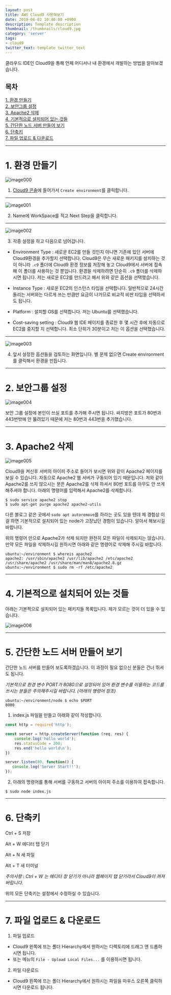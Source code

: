 ```yaml
---
layout: post
title: AWS Cloud9 사용해보기
date: 2019-06-02 10:40:00 +0900
description: Template description
thumbnail: /thumbnails/cloud9.jpg
category: 'server'
tags:
- cloud9
twitter_text: template twitter_text
---
```


클라우드 IDE인 Cloud9을 통해 언제 어디서나 내 환경에서 개발하는 방법을 알아보겠습니다.

<!-- more -->

## 목차
[1. 환경 만들기](#1-환경-만들기)    
[2. 보안그룹 설정](#2-보안그룹-설정)    
[3. Apache2 삭제](#3-Apache2-삭제)    
[4. 기본적으로 설치되어 있는 것들](#4-기본적으로-설치되어-있는-것들)    
[5. 간단한 노드 서버 만들어 보기](#5-간단한-노드-서버-만들어-보기)    
[6. 단축키](#6-단축키)    
[7. 파일 업로드 & 다운로드](#7-파일-업로드-amp-다운로드)    


---

# 1. 환경 만들기

![image000](000.png)

1) [Cloud9 콘솔](https://ap-southeast-1.console.aws.amazon.com/cloud9)에 들어가서 `Create environment`를 클릭합니다.

---

![image001](001.png)

2) Name에 WorkSpace를 적고 Next Step을 클릭합니다.

---

![image002](002.png)

3) 각종 설정을 하고 다음으로 넘어갑니다.

- Environment Type :
새로운 EC2를 만들 것인지 아니면 기존에 있던 서버에 Cloud9환경을 추가할지 선택합니다.
Cloud9은 무슨 새로운 패키지를 설치하는 것이 아니라 `.c9` 폴더에 Cloud9 환경 정보를 저장해 놓고 Cloud9에서 서버에 접속해 이 폴더를 사용하는 것 뿐입니다.
환경을 삭제하려면 단순히 `.c9` 폴더를 삭제하시면 됩니다.
저는 새로운 EC2를 만드려고 해서 위와 같은 옵션을 선택했습니다.

- Instance Type :
새로운 EC2의 인스턴스 타입을 선택합니다.
일반적으로 24시간 돌리는 서버와는 다르게 쓰는 만큼만 요금이 나가므로 비교적 비싼 타입을 선택하셔도 됩니다.

- Platform :
설치할 OS를 선택합니다. 저는 Ubuntu를 선택했습니다.

- Cost-saving setting :
Cloud9 웹 IDE 페이지를 종료한 후 몇 시간 후에 자동으로 EC2를 중지할 지 선택합니다.
최소 단위가 30분이고 저는 이 옵션을 선택했습니다.

---

![image003](003.png)

4) 앞서 설정한 옵션들을 검토하는 화면입니다. 별 문제 없으면 Create environment를 클릭해서 환경을 만듭니다.

---

# 2. 보안그룹 설정

![image004](004.png)

보안 그룹 설정에 본인이 쓰실 포트를 추가해 주시면 됩니다.
싸지방은 포트가 80번과 443번밖에 안 뚫려있기 때문에 저는 80번과 443번을 추가했습니다.

---

# 3. Apache2 삭제

![image005](005.png)

Cloud9을 켜신후 서버의 아이피 주소로 들어가 보시면 위와 같이 Apache2 페이지를 보실 수 있습니다.
자동으로 Apache2 웹 서버가 구동되어 있기 때문입니다. 저와 같이 Apache2를 쓰지 않으시는 분은 Apache2를 삭제 하셔서 80번 포트를 아무도 안 쓰게 해주셔야 합니다.
아래의 명령어를 입력해서 Apache2를 삭제합니다.

```shell
$ sudo service apache2 stop
$ sudo apt-get purge apache2 apache2-utils
```

다른 블로그 같은 곳에서 `sudo apt autoremove`를 하라는 곳도 있을 텐데 제 경험상 이 걸 하면 기본적으로 설치되어 있는 node가 고장났던 경험이 있습니다.
알아서 해보시길 바랍니다.

위의 명령어 만으로 Apache2가 삭제 되지만 완전히 모든 파일이 삭제되지는 않습니다.
만약 모든 파일을 삭제하시길 원하시면 아래와 같은 명령어로 삭제해 주시길 바랍니다.

```shell
ubuntu:~/environment $ whereis apache2
apache2: /usr/sbin/apache2 /usr/lib/apache2 /etc/apache2 /usr/share/apache2 /usr/share/man/man8/apache2.8.gz
ubuntu:~/environment $ sudo rm -rf /etc/apache2
```

---

# 4. 기본적으로 설치되어 있는 것들

아래는 기본적으로 설치되어 있는 패키지들 목록입니다.
제가 모르는 것이 더 있을 수 있습니다.

![image006](006.png)

---

# 5. 간단한 노드 서버 만들어 보기

간단한 노드 서버를 만들어 보도록하겠습니다. 이 과정이 필요 없으신 분들은 건너 뛰셔도 됩니다.

*기본적으로 환경 변수 PORT가 8080으로 설정되어 있어 환경 변수를 이용하는 코드를 쓰시는 분들은 주의해주시길 바랍니다. (아래의 명령어 참조)*

```shell
ubuntu:~/environment/node $ echo $PORT
8080
```

1) index.js 파일을 만들고 아래와 같이 작성합니다.

```javascript
const http = require('http');

const server = http.createServer(function (req, res) {
    console.log('hello world');
    res.statusCode = 200;
    res.end('hello world\n');
})

server.listen(80, function() {
   console.log('Server Start!!'); 
});
```

2) 아래의 명령어를 통해 서버를 구동하고 서버의 아이피 주소를 이용하여 접속합니다.

```shell
$ sudo node index.js
```

---

# 6. 단축키

Ctrl + S
저장

Alt + W
에디터 탭 닫기

Alt + N
새 파일

Alt + T
새 터미널

*주의사항 : Ctrl + W 는 에디터 창 닫기가 아니라 웹페이지 탭 닫기라서 Cloud9이 꺼져버립니다.*

위의 모든 단축키는 설정에서 수정하실 수 있습니다.

---

# 7. 파일 업로드 & 다운로드

1) 파일 업로드

- Cloud9 왼쪽에 뜨는 폴더 Hierarchy에서 원하시는 디렉토리에 드래그 앤 드롭하시면 됩니다.
- 또는 메뉴의 `File - Upload Local Files...` 를 이용하시면 됩니다.

2) 파일 다운로드

- Cloud9 왼쪽에 뜨는 폴더 Hierarchy에서 원하시는 파일을 마우스 오른쪽 클릭하시면 다운로드 됩니다.
